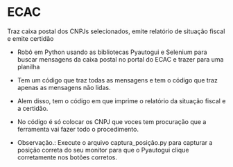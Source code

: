 # ECAC
Traz caixa postal dos CNPJs selecionados, emite relatório de situação fiscal e emite certidão

- Robô em Python usando as bibliotecas Pyautogui e Selenium para buscar mensagens da caixa postal no portal do ECAC e trazer para uma planilha

- Tem um código que traz todas as mensagens e tem o código que traz apenas as mensagens não lidas.

- Alem disso, tem o código em que imprime o relatório da situação fiscal e a certidão.

- No código é só colocar os CNPJ que voces tem procuração que a ferramenta vai fazer todo o procedimento.

- Observação.: Execute o arquivo captura_posição.py para capturar a posição correta do seu monitor para que o Pyautogui clique corretamente nos botões corretos.
